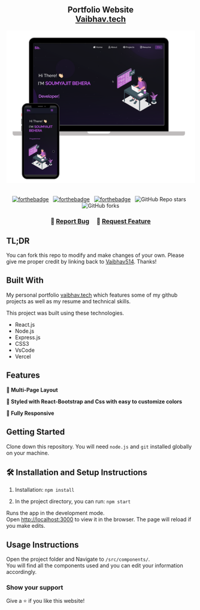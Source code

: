 <h2 align="center">
  Portfolio Website<br/>
  <a href="https://vaibhav-agrawal-portfolio.netlify.app/" target="_blank">Vaibhav.tech</a>
</h2>
<div align="center">
  <img alt="Demo" src="./Images/readme-img1.png" />
</div>

<br/>

<center>

[![forthebadge](https://forthebadge.com/images/badges/built-with-love.svg)](https://forthebadge.com) &nbsp;
[![forthebadge](https://forthebadge.com/images/badges/made-with-javascript.svg)](https://forthebadge.com) &nbsp;
[![forthebadge](https://forthebadge.com/images/badges/open-source.svg)](https://forthebadge.com) &nbsp;
![GitHub Repo stars](https://img.shields.io/github/stars/vaibhav514/trying-portfolio?color=red&logo=github&style=for-the-badge) &nbsp;
![GitHub forks](https://img.shields.io/github/forks/vaibhav514/trying-portfolio?color=red&logo=github&style=for-the-badge)

</center>

<h3 align="center">
    🔹
    <a href="https://github.com/vaibhav514/trying-portfolio/issues">Report Bug</a> &nbsp; &nbsp;
    🔹
    <a href="https://github.com/vaibhav514/trying-portfolio/issues">Request Feature</a>
</h3>

## TL;DR

You can fork this repo to modify and make changes of your own. Please give me proper credit by linking back to [Vaibhav514](https://github.com/vaibhav514/tryin-portfolio). Thanks!

## Built With

My personal portfolio <a href="https://vaibhav-agrawal-portfolio.netlify.app/" target="_blank">vaibhav.tech</a> which features some of my github projects as well as my resume and technical skills.<br/>

This project was built using these technologies.

- React.js
- Node.js
- Express.js
- CSS3
- VsCode
- Vercel

## Features

**📖 Multi-Page Layout**

**🎨 Styled with React-Bootstrap and Css with easy to customize colors**

**📱 Fully Responsive**

## Getting Started

Clone down this repository. You will need `node.js` and `git` installed globally on your machine.

## 🛠 Installation and Setup Instructions

1. Installation: `npm install`

2. In the project directory, you can run: `npm start`

Runs the app in the development mode.\
Open [http://localhost:3000](http://localhost:3000) to view it in the browser.
The page will reload if you make edits.

## Usage Instructions

Open the project folder and Navigate to `/src/components/`. <br/>
You will find all the components used and you can edit your information accordingly.

### Show your support

Give a ⭐ if you like this website!
